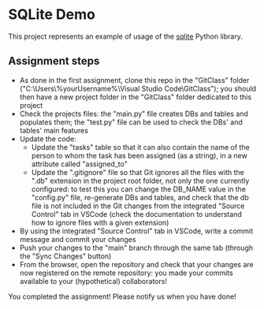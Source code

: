 # SQLite Demo

This project represents an example of usage of the [sqlite](https://www.sqlite.org/index.html) Python library.

## Assignment steps
* As done in the first assignment, clone this repo in the "GitClass" folder ("C:\Users\\%yourUsername%\Visual Studio Code\GitClass"); you should then have a new project folder in the "GitClass" folder dedicated to this project
* Check the projects files: the "main.py" file creates DBs and tables and populates them; the "test.py" file can be used to check the DBs' and tables' main features
* Update the code:
    * Update the "tasks" table so that it can also contain the name of the person to whom the task has been assigned (as a string), in a new attribute called "assigned_to"
    * Update the ".gitignore" file so that Git ignores all the files with the ".db" extension in the project root folder, not only the one currently configured: to test this you can change the DB_NAME value in the "config.py" file, re-generate DBs and tables, and check that the db file is not included in the Git changes from the integrated "Source Control" tab in VSCode (check the documentation to understand how to ignore files with a given extension)
* By using the integrated "Source Control" tab in VSCode, write a commit message and commit your changes
* Push your changes to the "main" branch through the same tab (through the "Sync Changes" button)
* From the browser, open the repository and check that your changes are now registered on the remote repository: you made your commits available to your (hypothetical) collaborators!

You completed the assignment! Please notify us when you have done!
